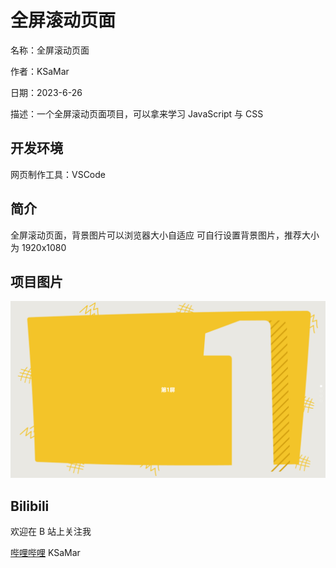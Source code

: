 # 全屏滚动页面

名称：全屏滚动页面

作者：KSaMar

日期：2023-6-26

描述：一个全屏滚动页面项目，可以拿来学习 JavaScript 与 CSS 



## 开发环境

网页制作工具：VSCode



## 简介

全屏滚动页面，背景图片可以浏览器大小自适应
可自行设置背景图片，推荐大小为 1920x1080



## 项目图片

![index.png](images/index.png)



## Bilibili

欢迎在 B 站上关注我

[哔哩哔哩](https://space.bilibili.com/51110915) KSaMar